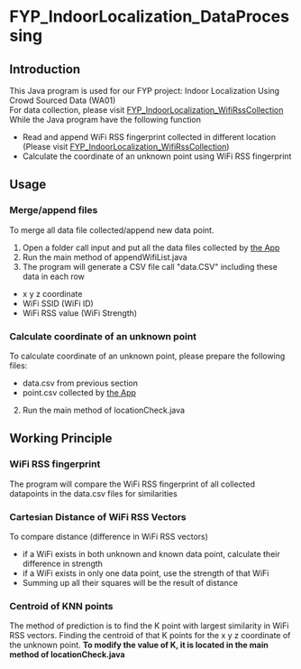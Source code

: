 # FYP_IndoorLocalization_DataProcessing

## Introduction

This Java program is used for our FYP project: Indoor Localization Using Crowd Sourced Data (WA01)</br>
For data collection, please visit [FYP_IndoorLocalization_WifiRssCollection
](https://github.com/Yan2059/FYP_IndoorLocalization_WifiRssCollection)
While the Java program have the following function
- Read and append WiFi RSS fingerprint collected in different location (Please visit [FYP_IndoorLocalization_WifiRssCollection](https://github.com/Yan2059/FYP_IndoorLocalization_WifiRssCollection))
- Calculate the coordinate of an unknown point using WiFi RSS fingerprint

## Usage


### Merge/append files

To merge all data file collected/append new data point. 
1. Open a folder call input and put all the data files collected by [the App](https://github.com/Yan2059/FYP_IndoorLocalization_WifiRssCollection)
2. Run the main method of appendWifiList.java
3. The program will generate a CSV file call "data.CSV" including these data in each row
  - x y z coordinate
  - WiFi SSID (WiFi ID)
  - WiFi RSS value (WiFi Strength)

### Calculate coordinate of an unknown point

To calculate coordinate of an unknown point, please prepare the following files:
- data.csv from previous section
- point.csv collected by [the App](https://github.com/Yan2059/FYP_IndoorLocalization_WifiRssCollection)
2. Run the main method of locationCheck.java

## Working Principle

### WiFi RSS fingerprint

The program will compare the WiFi RSS fingerprint of all collected datapoints in the data.csv files for similarities

### Cartesian Distance of WiFi RSS Vectors

To compare distance (difference in WiFi RSS vectors)
- if a WiFi exists in both unknown and known data point, calculate their difference in strength
- if a WiFi exists in only one data point, use the strength of that WiFi
- Summing up all their squares will be the result of distance

### Centroid of KNN points
The method of prediction is to find the K point with largest similarity in WiFi RSS vectors.
Finding the centroid of that K points for the x y z coordinate of the unknown point.
**To modify the value of K, it is located in the main method of locationCheck.java**



